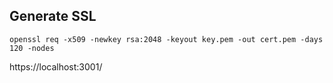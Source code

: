 
## Generate SSL
```
openssl req -x509 -newkey rsa:2048 -keyout key.pem -out cert.pem -days 120 -nodes
```

https://localhost:3001/
